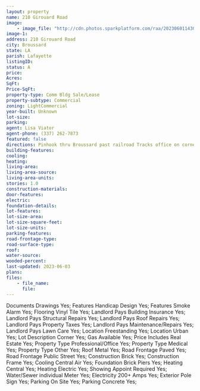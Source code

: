 ```yaml
---
layout: property
name: 210 Girouard Road
image:
    - image_file: "http://cdn.photos.sparkplatform.com/raa/20230601143040644022000000.jpg"
image-1:
address: 210 Girouard Road
city: Broussard
state: LA
parish: Lafayette
listingID: 
status: A
price: 
Acres: 
SqFt: 
Price-SqFt: 
property-type: Comm Bldg Sale/Lease
property-subtype: Commercial
zoning: LightCommercial
year-built: Unknown
lot-size: 
parking: 
agent: Lisa Viator
agent-phone: (337) 262-7873
featured: false
directions: Pinhook thru Broussard past railroad Tracks office on corner of East Main and South Girouard.
building-features: 
cooling: 
heating: 
living-area: 
living-area-source: 
living-area-units: 
stories: 1.0
construction-materials: 
door-features: 
electric: 
foundation-details: 
lot-features: 
lot-size-area: 
lot-size-square-feet: 
lot-size-units: 
parking-features: 
road-frontage-type: 
road-surface-type: 
roof: 
water-source: 
wooded-percent: 
last-updated: 2023-06-03
plans: 
files:
    - file_name:
      file:
---
```

Documents	Drawings	Yes;
Features	Handicap Design	Yes;
Features	Smoke Alarm	Yes;
Flooring	Vinyl Tile	Yes;
Landlord Pays	Building Insurance	Yes;
Landlord Pays	Structural Repairs	Yes;
Landlord Pays	Roof Repairs	Yes;
Landlord Pays	Property Taxes	Yes;
Landlord Pays	Maintenance/Repairs	Yes;
Landlord Pays	Lawn Care	Yes;
Location	Freestanding	Yes;
Location	Urban	Yes;
Lot Description	Corner	Yes;
Gas	Available	Yes;
Price Includes	Real Estate	Yes;
Property Type	Professional/Office	Yes;
Property Type	Medical	Yes;
Property Type	Other	Yes;
Roof	Metal	Yes;
Road Frontage	Paved	Yes;
Road Frontage	Public Street	Yes;
Construction	Brick	Yes;
Construction	Frame	Yes;
Cooling	Central Air	Yes;
Foundation	Brick Piers	Yes;
Heating	Central	Yes;
Heating	Electric	Yes;
Showing	Appoint Required	Yes;
Water/Sewer	individual Meter	Yes;
Electricity	200+ Amps	Yes;
Exterior	Pole Sign	Yes;
Parking	On Site	Yes;
Parking	Concrete	Yes;

